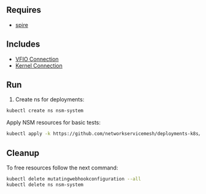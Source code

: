 ## Requires

- [spire](../spire)

## Includes

- [VFIO Connection](../use-cases/Vfio2Noop)
- [Kernel Connection](../use-cases/SriovKernel2Noop)

## Run

1. Create ns for deployments:
```bash
kubectl create ns nsm-system
```

Apply NSM resources for basic tests:
```bash
kubectl apply -k https://github.com/networkservicemesh/deployments-k8s/examples/sriov?ref=aa11a9bd0f6af74ebe8456c9d064c149de1feb18
```

## Cleanup

To free resources follow the next command:
```bash
kubectl delete mutatingwebhookconfiguration --all
kubectl delete ns nsm-system
```
